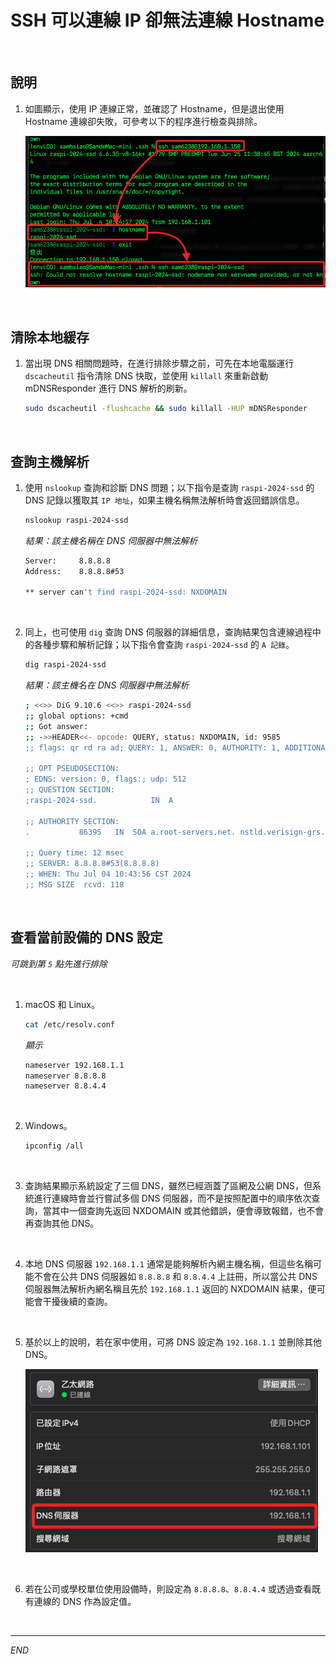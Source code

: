 # SSH 可以連線 IP 卻無法連線 Hostname

<br>

## 說明

1. 如圖顯示，使用 IP 連線正常，並確認了 Hostname，但是退出使用 Hostname 連線卻失敗，可參考以下的程序進行檢查與排除。

    ![](images/img_23.png)

<br>

## 清除本地緩存

1. 當出現 DNS 相關問題時，在進行排除步驟之前，可先在本地電腦運行 `dscacheutil` 指令清除 DNS 快取，並使用 `killall` 來重新啟動 mDNSResponder 進行 DNS 解析的刷新。

    ```bash
    sudo dscacheutil -flushcache && sudo killall -HUP mDNSResponder
    ```

<br>

## 查詢主機解析

1. 使用 `nslookup` 查詢和診斷 DNS 問題；以下指令是查詢 `raspi-2024-ssd` 的 DNS 記錄以獲取其 `IP 地址`，如果主機名稱無法解析時會返回錯誤信息。

    ```bash
    nslookup raspi-2024-ssd
    ```

    _結果：該主機名稱在 DNS 伺服器中無法解析_

    ```bash
    Server:		8.8.8.8
    Address:	8.8.8.8#53

    ** server can't find raspi-2024-ssd: NXDOMAIN
    ```

<br>

2. 同上，也可使用 `dig` 查詢 DNS 伺服器的詳細信息，查詢結果包含連線過程中的各種步驟和解析記錄；以下指令會查詢 `raspi-2024-ssd` 的 `A 記錄`。

    ```bash
    dig raspi-2024-ssd
    ```

    _結果：該主機名在 DNS 伺服器中無法解析_

    ```bash
    ; <<>> DiG 9.10.6 <<>> raspi-2024-ssd
    ;; global options: +cmd
    ;; Got answer:
    ;; ->>HEADER<<- opcode: QUERY, status: NXDOMAIN, id: 9585
    ;; flags: qr rd ra ad; QUERY: 1, ANSWER: 0, AUTHORITY: 1, ADDITIONAL: 1

    ;; OPT PSEUDOSECTION:
    ; EDNS: version: 0, flags:; udp: 512
    ;; QUESTION SECTION:
    ;raspi-2024-ssd.			IN	A

    ;; AUTHORITY SECTION:
    .			86395	IN	SOA	a.root-servers.net. nstld.verisign-grs.com. 2024070302 1800 900 604800 86400

    ;; Query time: 12 msec
    ;; SERVER: 8.8.8.8#53(8.8.8.8)
    ;; WHEN: Thu Jul 04 10:43:56 CST 2024
    ;; MSG SIZE  rcvd: 118
    ```

<br>

## 查看當前設備的 DNS 設定

_可跳到第 `5` 點先進行排除_

<br>

1. macOS 和 Linux。

    ```bash
    cat /etc/resolv.conf
    ```

    _顯示_

    ```bash
    nameserver 192.168.1.1
    nameserver 8.8.8.8
    nameserver 8.8.4.4
    ```

<br>

2. Windows。

    ```bash
    ipconfig /all
    ```

<br>

3. 查詢結果顯示系統設定了三個 DNS，雖然已經涵蓋了區網及公網 DNS，但系統進行連線時會並行嘗試多個 DNS 伺服器，而不是按照配置中的順序依次查詢，當其中一個查詢先返回 NXDOMAIN 或其他錯誤，便會導致報錯，也不會再查詢其他 DNS。

<br>

4. 本地 DNS 伺服器 `192.168.1.1` 通常是能夠解析內網主機名稱，但這些名稱可能不會在公共 DNS 伺服器如 `8.8.8.8` 和 `8.8.4.4` 上註冊，所以當公共 DNS 伺服器無法解析內網名稱且先於 `192.168.1.1` 返回的 NXDOMAIN 結果，便可能會干擾後續的查詢。

<br>

5. 基於以上的說明，若在家中使用，可將 DNS 設定為 `192.168.1.1` 並刪除其他 DNS。

    ![](images/img_24.png)

<br>

6. 若在公司或學校單位使用設備時，則設定為 `8.8.8.8`、`8.8.4.4` 或透過查看既有連線的 DNS 作為設定值。


<br>

___

_END_